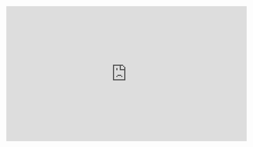 <iframe src="https://lycees.netocentre.fr/POD/video/7410-absolute-zero/?is_iframe=true" width="640" height="360" style="padding: 0; margin: 0; border:0" allowfullscreen ></iframe>
